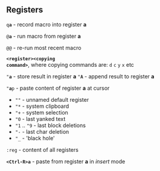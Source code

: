 ## Registers

<code>q**a**</code> - record macro into register **a**

<code>@**a**</code> - run macro from register **a**

`@@` - re-run most recent macro

<code>**\<register\>\<copying command\>**</code>, where copying commands are: `d` `c` `y` `x` etc

<code>"**a**</code> - store result in register **a**
<code>"**A**</code> - append result to register **a**

<code>"**a**p</code> - paste content of register **a** at cursor

*  `""` - unnamed default register
*  `"*` - system clipboard
*  `"+` - system selection
*  `"0` - last yanked text
*  `"1` .. `"9` - last block deletions
*  `"-` - last char deletion
*  `"_` - 'black hole'

`:reg` - content of all registers

<code><b>\<Ctrl-R\></b>**a**</code> - paste from register **a** in _insert_ mode
